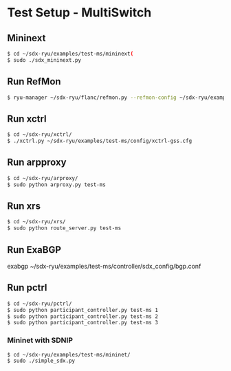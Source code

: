 # Test Setup - MultiSwitch

## Mininext
```bash
$ cd ~/sdx-ryu/examples/test-ms/mininext(
$ sudo ./sdx_mininext.py
```

## Run RefMon

```bash
$ ryu-manager ~/sdx-ryu/flanc/refmon.py --refmon-config ~/sdx-ryu/examples/test-ms/config/refmon.cfg
```

## Run xctrl

```bash
$ cd ~/sdx-ryu/xctrl/
$ ./xctrl.py ~/sdx-ryu/examples/test-ms/config/xctrl-gss.cfg
```

## Run arpproxy

```bash
$ cd ~/sdx-ryu/arproxy/
$ sudo python arproxy.py test-ms
```

## Run xrs

```bash
$ cd ~/sdx-ryu/xrs/
$ sudo python route_server.py test-ms
```

## Run ExaBGP
exabgp ~/sdx-ryu/examples/test-ms/controller/sdx_config/bgp.conf

## Run pctrl

```bash
$ cd ~/sdx-ryu/pctrl/
$ sudo python participant_controller.py test-ms 1
$ sudo python participant_controller.py test-ms 2
$ sudo python participant_controller.py test-ms 3
```

### Mininet with SDNIP

```bash
$ cd ~/sdx-ryu/examples/test-ms/mininet/
$ sudo ./simple_sdx.py
```

